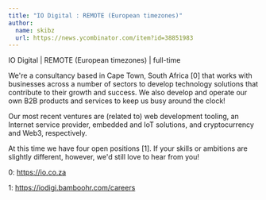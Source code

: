 ```yaml
---
title: "IO Digital : REMOTE (European timezones)"
author:
  name: skibz
  url: https://news.ycombinator.com/item?id=38851983
---
```

IO Digital | REMOTE (European timezones) | full-time

We&#x27;re a consultancy based in Cape Town, South Africa [0] that works with businesses across a number of sectors to develop technology solutions that contribute to their growth and success. We also develop and operate our own B2B products and services to keep us busy around the clock!

Our most recent ventures are (related to) web development tooling, an Internet service provider, embedded and IoT solutions, and cryptocurrency and Web3, respectively.

At this time we have four open positions [1]. If your skills or ambitions are slightly different, however, we&#x27;d still love to hear from you!

0: <a href="https:&#x2F;&#x2F;io.co.za" rel="nofollow">https:&#x2F;&#x2F;io.co.za</a>

1: <a href="https:&#x2F;&#x2F;iodigi.bamboohr.com&#x2F;careers" rel="nofollow">https:&#x2F;&#x2F;iodigi.bamboohr.com&#x2F;careers</a>
